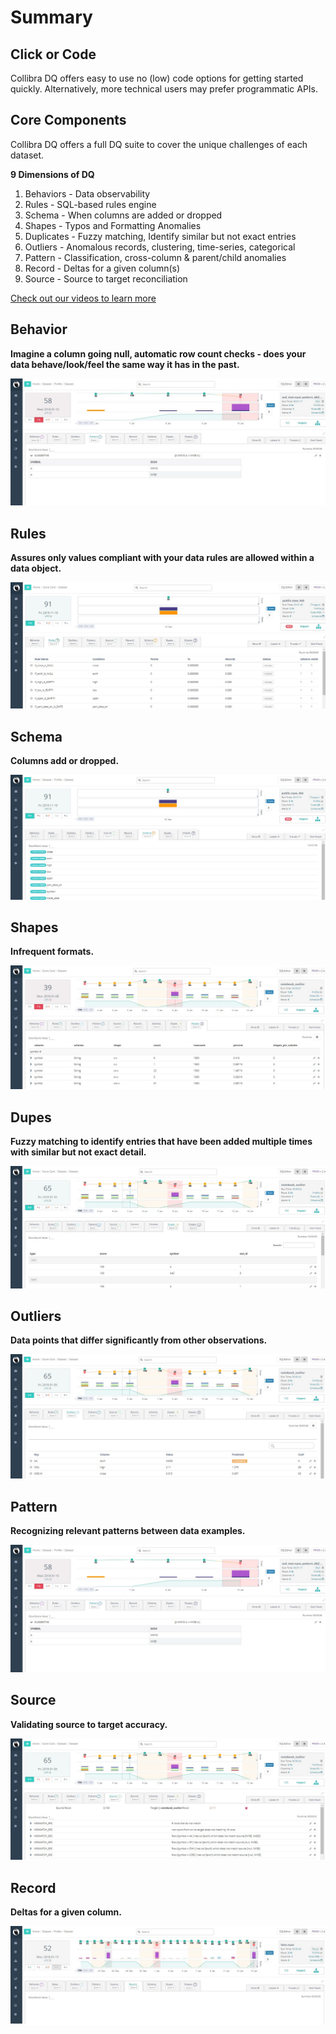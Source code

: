 # Summary

## **Click or Code**

Collibra DQ offers easy to use no (low) code options for getting started quickly. Alternatively, more technical users may prefer programmatic APIs.

## **Core Components**

Collibra DQ offers a full DQ suite to cover the unique challenges of each dataset.

**9 Dimensions of DQ**

1. Behaviors - Data observability
2. Rules - SQL-based rules engine
3. Schema - When columns are added or dropped
4. Shapes - Typos and Formatting Anomalies
5. Duplicates - Fuzzy matching, Identify similar but not exact entries
6. Outliers - Anomalous records, clustering, time-series, categorical
7. Pattern - Classification, cross-column & parent/child anomalies
8. Record - Deltas for a given column(s)
9. Source - Source to target reconciliation

[Check out our videos to learn more](https://www.youtube.com/channel/UCKMcJ5NRiCDZQxBvSsVtTXw/videos)

## **Behavior**

**Imagine a column going null, automatic row count checks - does your data behave/look/feel the same way it has in the past.**

![](../../.gitbook/assets/Behavior.jpg)

## **Rules**

**Assures only values compliant with your data rules are allowed within a data object.**

![](../../.gitbook/assets/Rules.jpg)

## **Schema**

**Columns add or dropped.**

![](../../.gitbook/assets/Schema.jpg)

## **Shapes**

**Infrequent formats.**

![](../../.gitbook/assets/Shapes.jpg)

## Dupes

**Fuzzy matching to identify entries that have been added multiple times with similar but not exact detail.**

![](../../.gitbook/assets/Dupes.jpg)

## **Outliers**

**Data points that differ significantly from other observations.**

![](../../.gitbook/assets/Outliers.jpg)

## **Pattern**

**Recognizing relevant patterns between data examples.**

![](../../.gitbook/assets/Pattern.jpg)

## **Source**

**Validating source to target accuracy.**

![](../../.gitbook/assets/source.jpg)

## **Record**

**Deltas for a given column.**

![](../../.gitbook/assets/Record.jpg)

##
